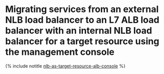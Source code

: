 # Migrating services from an external NLB load balancer to an L7 ALB load balancer with an internal NLB load balancer for a target resource using the management console

{% include notitle [nlb-as-target-resource-alb-console](../../../../_tutorials/security/nlb-as-target-resource-alb-console.md) %}
